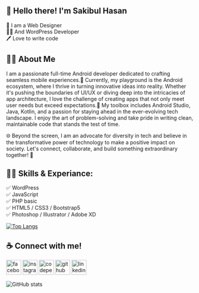 
<!-- ![I'm a front-end designer, a front-end developer with UI/UX skills. ✨](https://scontent.fdac14-1.fna.fbcdn.net/v/t39.30808-6/270811461_605264330781387_2238344179079694140_n.jpg?_nc_cat=110&ccb=1-5&_nc_sid=e3f864&_nc_ohc=sYs829o-Gd4AX8WpI5U&_nc_ht=scontent.fdac14-1.fna&oh=00_AT9S2Y33k6hzTcd3iuN8o6Tsn1z6UgLPdsNugpbI3LoD5Q&oe=61D6D66C) -->
## 👋 Hello there! I'm Sakibul Hasan

<p>
👑 I am a Web Designer <br>
👨‍💻 And WordPress Developer <br>
🖊️ Love to write code  
</p>


## 👨‍🏫 About Me
I am a passionate full-time Android developer dedicated to crafting seamless mobile experiences.🚀 Currently, my playground is the Android ecosystem, where I thrive in turning innovative ideas into reality. Whether it's pushing the boundaries of UI/UX or diving deep into the intricacies of app architecture, I love the challenge of creating apps that not only meet user needs but exceed expectations.🔧 My toolbox includes Android Studio, Java, Kotlin, and a passion for staying ahead in the ever-evolving tech landscape. I enjoy the art of problem-solving and take pride in writing clean, maintainable code that stands the test of time. 

🌐 Beyond the screen, I am an advocate for diversity in tech and believe in the transformative power of technology to make a positive impact on society. Let's connect, collaborate, and build something extraordinary together! 🚀

## 👨‍💻 Skills & Experiance:
✅ WordPress <br>
✅ JavaScript <br>
✅ PHP basic <br>
✅ HTML5 / CSS3 / Bootstrap5 <br>
✅ Photoshop / Illustrator / Adobe XD <br>

[![Top Langs](https://github-readme-stats.vercel.app/api/top-langs/?username=shridoy1)](https://github.com/anuraghazra/github-readme-stats)


## ☕ Connect with me!

<p dir="auto"><a href="https://www.facebook.com/shakib.al.hasan098" rel="nofollow"><img src="https://camo.githubusercontent.com/2d1ffa69dd491ebeca01b2098cf8233dd09950ff5895abccd5b455ca442abc59/68747470733a2f2f696d672e736869656c64732e696f2f62616467652f46616365626f6f6b2d3138373746323f7374796c653d666f722d7468652d6261646765266c6f676f3d66616365626f6f6b266c6f676f436f6c6f723d7768697465" alt="facebook" height="40" style="max-width: 100%;"></a>  <a href="https://www.instagram.com/_sh_hridoy__07/" rel="nofollow"><img src="https://camo.githubusercontent.com/b3d4671768bd0f9b6c8f410a25a96e0c5a4d135208d8910461e986f97e7985ab/68747470733a2f2f696d672e736869656c64732e696f2f62616467652f496e7374616772616d2d4534343035463f7374796c653d666f722d7468652d6261646765266c6f676f3d696e7374616772616d266c6f676f436f6c6f723d7768697465" alt="instagram" height="40" style="max-width: 100%;"></a>  <a href="https://codepen.io/procodershakib" rel="nofollow"><img src="https://camo.githubusercontent.com/5d03c86f6a75f7cbe80d135d9162fbf6dc46a31253cf30a8e9bb8279b4d574d3/68747470733a2f2f696d672e736869656c64732e696f2f62616467652f547769747465722d3144413146323f7374796c653d666f722d7468652d6261646765266c6f676f3d74776974746572266c6f676f436f6c6f723d7768697465" alt="codepen" height="40" style="max-width: 100%;"></a>  <a href="https://github.com/shridoy1"><img src="https://camo.githubusercontent.com/bd2bd127c104ba5c98bb12c70801b075aee1f040009089510f69554300e7ff41/68747470733a2f2f696d672e736869656c64732e696f2f62616467652f4769742d4630353033323f7374796c653d666f722d7468652d6261646765266c6f676f3d676974266c6f676f436f6c6f723d7768697465" alt="github" height="40" style="max-width: 100%;"></a>  <a href="https://www.linkedin.com/in/sh-ridoy/" rel="nofollow"><img src="https://camo.githubusercontent.com/a80d00f23720d0bc9f55481cfcd77ab79e141606829cf16ec43f8cacc7741e46/68747470733a2f2f696d672e736869656c64732e696f2f62616467652f4c696e6b6564496e2d3030373742353f7374796c653d666f722d7468652d6261646765266c6f676f3d6c696e6b6564696e266c6f676f436f6c6f723d7768697465" alt="linkedin" height="40" style="max-width: 100%;"></a></p>


![GitHub stats](https://github-readme-stats.vercel.app/api?username=shridoy1&show_icons=true&count_private=true)    


